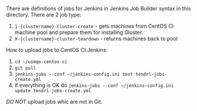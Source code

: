 There are definitions of jobs for Jenkins in Jenkins Job Builder syntax in this directory.
There are 2 job type:
 1. ```1-{clustername}-cluster-create``` - gets machines from CentOS CI machine pool and prepare them for installing Gluster.
 2. ```X-{clustername}-cluster-teardown``` - returns machines back to pool

How to upload jobs to CentOS CI Jenkins:
 1. ```cd ~/usmqe-centos-ci```
 1. ```git pull```
 2. ```jenkins-jobs --conf ~/jenkins-config.ini test tendrl-jobs-create.yml```
 3. if everything is OK do ```jenkins-jobs --conf ~/jenkins-config.ini update tendrl-jobs-create.yml```

*DO NOT* upload jobs whic are not in Git.
